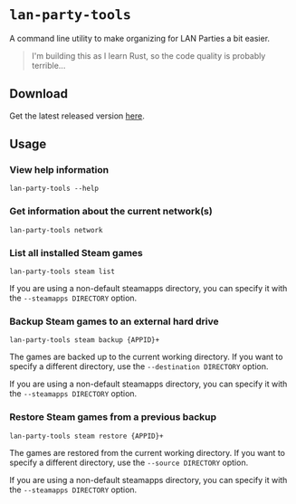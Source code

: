 # `lan-party-tools`

A command line utility to make organizing for LAN Parties a bit easier.

> I'm building this as I learn Rust, so the code quality is probably terrible...

## Download

Get the latest released version [here](https://github.com/Steffo99/lan-party-tools/releases).

## Usage

### View help information

```
lan-party-tools --help
```

### Get information about the current network(s)

```
lan-party-tools network
```

### List all installed Steam games

```
lan-party-tools steam list
```

If you are using a non-default steamapps directory, you can specify it with the `--steamapps DIRECTORY` option.

### Backup Steam games to an external hard drive

```
lan-party-tools steam backup {APPID}+
```

The games are backed up to the current working directory. If you want to specify a different directory, use the `--destination DIRECTORY` option.

If you are using a non-default steamapps directory, you can specify it with the `--steamapps DIRECTORY` option.

### Restore Steam games from a previous backup

```
lan-party-tools steam restore {APPID}+
```

The games are restored from the current working directory. If you want to specify a different directory, use the `--source DIRECTORY` option.

If you are using a non-default steamapps directory, you can specify it with the `--steamapps DIRECTORY` option.
